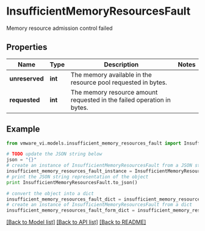 # InsufficientMemoryResourcesFault

Memory resource admission control failed 

## Properties
Name | Type | Description | Notes
------------ | ------------- | ------------- | -------------
**unreserved** | **int** | The memory available in the resource pool requested in bytes.  | 
**requested** | **int** | The memory resource amount requested in the failed operation in bytes.  | 

## Example

```python
from vmware_vi.models.insufficient_memory_resources_fault import InsufficientMemoryResourcesFault

# TODO update the JSON string below
json = "{}"
# create an instance of InsufficientMemoryResourcesFault from a JSON string
insufficient_memory_resources_fault_instance = InsufficientMemoryResourcesFault.from_json(json)
# print the JSON string representation of the object
print InsufficientMemoryResourcesFault.to_json()

# convert the object into a dict
insufficient_memory_resources_fault_dict = insufficient_memory_resources_fault_instance.to_dict()
# create an instance of InsufficientMemoryResourcesFault from a dict
insufficient_memory_resources_fault_form_dict = insufficient_memory_resources_fault.from_dict(insufficient_memory_resources_fault_dict)
```
[[Back to Model list]](../README.md#documentation-for-models) [[Back to API list]](../README.md#documentation-for-api-endpoints) [[Back to README]](../README.md)


